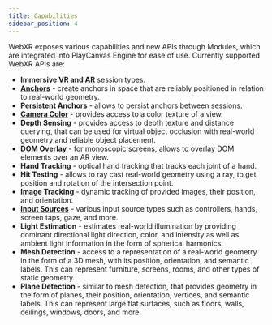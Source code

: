 ```yaml
---
title: Capabilities
sidebar_position: 4
---
```


WebXR exposes various capabilities and new APIs through Modules, which are integrated into PlayCanvas Engine for ease of use. Currently supported WebXR APIs are:

* **Immersive [VR][1] and [AR][2]** session types.
* [**Anchors**][4] - create anchors in space that are reliably positioned in relation to real-world geometry.
* [**Persistent Anchors**][5] - allows to persist anchors between sessions.
* [**Camera Color**][6] - provides access to a color texture of a view.
* **Depth Sensing** - provides access to depth texture and distance querying, that can be used for virtual object occlusion with real-world geometry and reliable object placement.
* [**DOM Overlay**][7] - for monoscopic screens, allows to overlay DOM elements over an AR view.
* **Hand Tracking** - optical hand tracking that tracks each joint of a hand.
* **Hit Testing** - allows to ray cast real-world geometry using a ray, to get position and rotation of the intersection point.
* **Image Tracking** - dynamic tracking of provided images, their position, and orientation.
* [**Input Sources**][3] - various input source types such as controllers, hands, screen taps, gaze, and more.
* **Light Estimation** - estimates real-world illumination by providing dominant directional light direction, color, and intensity as well as ambient light information in the form of spherical harmonics.
* **Mesh Detection** - access to a representation of a real-world geometry in the form of a 3D mesh, with its position, orientation, and semantic labels. This can represent furniture, screens, rooms, and other types of static geometry.
* **Plane Detection** - similar to mesh detection, that provides geometry in the form of planes, their position, orientation, vertices, and semantic labels. This can represent large flat surfaces, such as floors, walls, ceilings, windows, doors, and more.

[1]: /user-manual/xr/vr/
[2]: /user-manual/xr/ar/
[3]: /user-manual/xr/input-sources/
[4]: /user-manual/xr/ar/anchors/
[5]: /user-manual/xr/ar/anchors/#persistence
[6]: /user-manual/xr/ar/camera-color/
[7]: /user-manual/xr/ar/dom-overlay/
